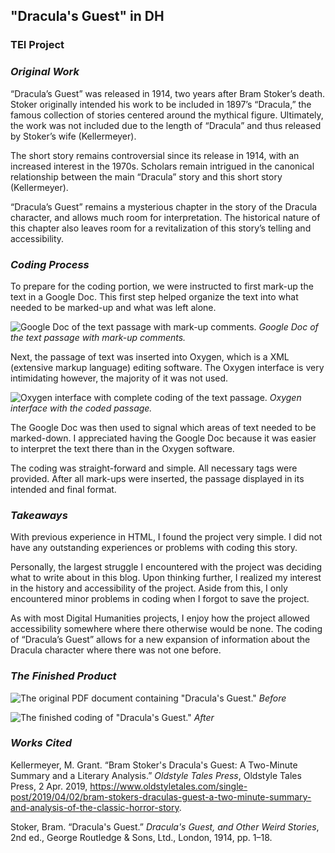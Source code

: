 ## "Dracula's Guest" in DH
### TEI Project

### _Original Work_

“Dracula’s Guest” was released in 1914, two years after Bram Stoker’s death. Stoker originally intended his work to be included in 1897’s “Dracula,” the famous collection of stories centered around the mythical figure. Ultimately, the work was not included due to the length of “Dracula” and thus released by Stoker’s wife (Kellermeyer).

The short story remains controversial since its release in 1914, with an increased interest in the 1970s. Scholars remain intrigued in the canonical relationship between the main “Dracula” story and this short story (Kellermeyer).

“Dracula’s Guest” remains a mysterious chapter in the story of the Dracula character, and allows much room for interpretation. The historical nature of this chapter also leaves room for a revitalization of this story’s telling and accessibility.

### _Coding Process_

To prepare for the coding portion, we were instructed to first mark-up the text in a Google Doc. This first step helped organize the text into what needed to be marked-up and what was left alone.

![Google Doc of the text passage with mark-up comments.](https://nickpdel.github.io/engl350blogs/images/googledoc.png)
_Google Doc of the text passage with mark-up comments._

Next, the passage of text was inserted into Oxygen, which is a XML (extensive markup language) editing software. The Oxygen interface is very intimidating however, the majority of it was not used.

![Oxygen interface with complete coding of the text passage.](https://nickpdel.github.io/engl350blogs/images/oxygencode.png)
_Oxygen interface with the coded passage._

The Google Doc was then used to signal which areas of text needed to be marked-down. I appreciated having the Google Doc because it was easier to interpret the text there than in the Oxygen software.

The coding was straight-forward and simple. All necessary tags were provided. After all mark-ups were inserted, the passage displayed in its intended and final format.

### _Takeaways_

With previous experience in HTML, I found the project very simple. I did not have any outstanding experiences or problems with coding this story.

Personally, the largest struggle I encountered with the project was deciding what to write about in this blog. Upon thinking further, I realized my interest in the history and accessibility of the project. Aside from this, I only encountered minor problems in coding when I forgot to save the project.

As with most Digital Humanities projects, I enjoy how the project allowed accessibility somewhere where there otherwise would be none. The coding of “Dracula’s Guest” allows for a new expansion of information about the Dracula character where there was not one before.

### _The Finished Product_

![The original PDF document containing "Dracula's Guest."](https://nickpdel.github.io/engl350blogs/images/originalwork.png)
_Before_

![The finished coding of "Dracula's Guest."](https://nickpdel.github.io/engl350blogs/images/teidisplay.png)
_After_

### _Works Cited_

Kellermeyer, M. Grant. “Bram Stoker's Dracula's Guest: A Two-Minute Summary and a Literary Analysis.” _Oldstyle Tales Press_,     Oldstyle Tales Press, 2 Apr. 2019, https://www.oldstyletales.com/single-post/2019/04/02/bram-stokers-draculas-guest-a-two-minute-summary-and-analysis-of-the-classic-horror-story. 

Stoker, Bram. “Dracula's Guest.” _Dracula's Guest, and Other Weird Stories_, 2nd ed., George Routledge & Sons, Ltd., London, 1914, pp. 1–18.
